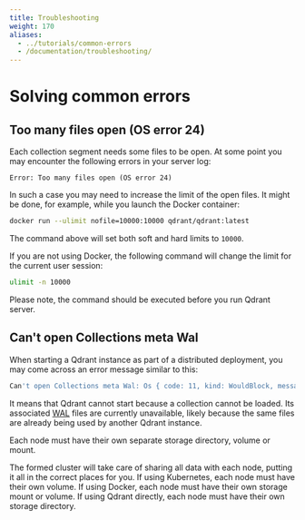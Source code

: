 ```yaml
---
title: Troubleshooting
weight: 170
aliases:
  - ../tutorials/common-errors
  - /documentation/troubleshooting/
---
```


# Solving common errors

## Too many files open (OS error 24)

Each collection segment needs some files to be open. At some point you may encounter the following errors in your server log:

```text
Error: Too many files open (OS error 24)
```

In such a case you may need to increase the limit of the open files. It might be done, for example, while you launch the Docker container:

```bash
docker run --ulimit nofile=10000:10000 qdrant/qdrant:latest
```

The command above will set both soft and hard limits to `10000`.

If you are not using Docker, the following command will change the limit for the current user session:

```bash
ulimit -n 10000
```

Please note, the command should be executed before you run Qdrant server.

## Can't open Collections meta Wal

When starting a Qdrant instance as part of a distributed deployment, you may
come across an error message similar to this:

```bash
Can't open Collections meta Wal: Os { code: 11, kind: WouldBlock, message: "Resource temporarily unavailable" }
```

It means that Qdrant cannot start because a collection cannot be loaded. Its
associated [WAL](../../concepts/storage/#versioning) files are currently
unavailable, likely because the same files are already being used by another
Qdrant instance.

Each node must have their own separate storage directory, volume or mount.

The formed cluster will take care of sharing all data with each node, putting it
all in the correct places for you. If using Kubernetes, each node must have
their own volume. If using Docker, each node must have their own storage mount
or volume. If using Qdrant directly, each node must have their own storage
directory.
